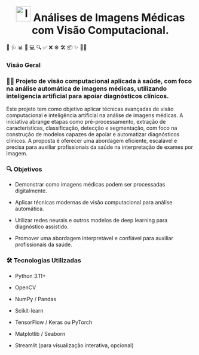 <h1 align="center">
  <img src="https://github.com/user-attachments/assets/6e389ffe-d221-405c-8e46-919f1d3cc410" width="40" alt="IA Icon" />
  Análises de Imagens Médicas com Visão Computacional.
</h1>


🧠 🩺 📊 📁 💻 🔍 ✅ ❌ ⚙️ 🛠️ 📦 ✨ 👩‍⚕️

<h3 align="left">Visão Geral</h3>
<h3 align="left">👩‍⚕️ Projeto de visão computacional aplicada à saúde, com foco na análise automática de imagens médicas, utilizando inteligencia artificial para apoiar diagnósticos clínicos.
</h3>

Este projeto tem como objetivo aplicar técnicas avançadas de visão computacional e inteligência artificial na análise de imagens médicas. A iniciativa abrange etapas como pré-processamento, extração de características, classificação, detecção e segmentação, com foco na construção de modelos capazes de apoiar e automatizar diagnósticos clínicos. A proposta é oferecer uma abordagem eficiente, escalável e precisa para auxiliar profissionais da saúde na interpretação de exames por imagem.

<h3 align="left">🔍 Objetivos</h3>

- Demonstrar como imagens médicas podem ser processadas digitalmente.

- Aplicar técnicas modernas de visão computacional para análise automática.

- Utilizar redes neurais e outros modelos de deep learning para diagnóstico assistido.

- Promover uma abordagem interpretável e confiável para auxiliar profissionais da saúde.

<h3 align="left">🛠️ Tecnologias Utilizadas</h3>

- Python 3.11+

- OpenCV

- NumPy / Pandas

- Scikit-learn

- TensorFlow / Keras ou PyTorch

- Matplotlib / Seaborn

- Streamlit (para visualização interativa, opcional)
